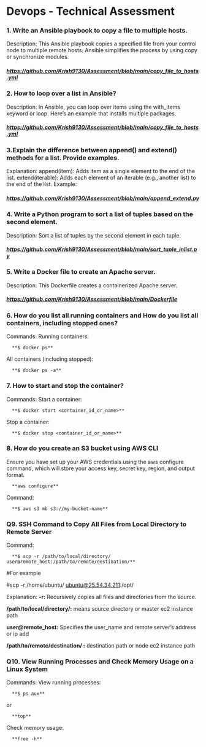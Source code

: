 # Devops - Technical Assessment
### 1. Write an Ansible playbook to copy a file to multiple hosts.
Description: This Ansible playbook copies a specified file from your control node to multiple remote hosts. Ansible simplifies the process by using copy or synchronize modules.

##### https://github.com/Krish9130/Assessment/blob/main/copy_file_to_hosts.yml


### 2. How to loop over a list in Ansible?
Description: In Ansible, you can loop over items using the with_items keyword or loop. Here’s an example that installs multiple packages.

##### https://github.com/Krish9130/Assessment/blob/main/copy_file_to_hosts.yml


### 3.Explain the difference between append() and extend() methods for a list. Provide examples.

Explanation:
append(item): Adds item as a single element to the end of the list.
extend(iterable): Adds each element of an iterable (e.g., another list) to the end of the list.
Example:

##### https://github.com/Krish9130/Assessment/blob/main/append_extend.py


### 4. Write a Python program to sort a list of tuples based on the second element.
Description: Sort a list of tuples by the second element in each tuple.

##### https://github.com/Krish9130/Assessment/blob/main/sort_tuple_inlist.py


### 5. Write a Docker file to create an Apache server.
Description: This Dockerfile creates a containerized Apache server.

##### https://github.com/Krish9130/Assessment/blob/main/Dockerfile



### 6. How do you list all running containers and How do you list all containers, including stopped ones?

Commands:
Running containers:

      **$ docker ps**

All containers (including stopped):

      **$ docker ps -a**


### 7. How to start and stop the container?
Commands:
Start a container:

      **$ docker start <container_id_or_name>**

Stop a container:

      **$ docker stop <container_id_or_name>**



### 8. How do you create an S3 bucket using AWS CLI
Ensure you have set up your AWS credentials using the aws configure command, which will store your access key, secret key, region, and output format.

      **aws configure**

Command:

      **$ aws s3 mb s3://my-bucket-name**




### Q9. SSH Command to Copy All Files from Local Directory to Remote Server
Command:

      **$ scp -r /path/to/local/directory/ user@remote_host:/path/to/remote/destination/**

#For example

#scp -r /home/ubuntu/ ubuntu@25.54.34.211:/opt/


Explanation:
**-r:** Recursively copies all files and directories from the source.

**/path/to/local/directory/:** means source directory or master ec2 instance path

**user@remote_host:** Specifies the user_name and remote server’s address or ip add

**/path/to/remote/destination/ :** destination path or node ec2 instance path




### Q10. View Running Processes and Check Memory Usage on a Linux System
Commands:
View running processes:

      **$ ps aux**
  
  or 
  
      **top**


Check memory usage:

      **free -h**

